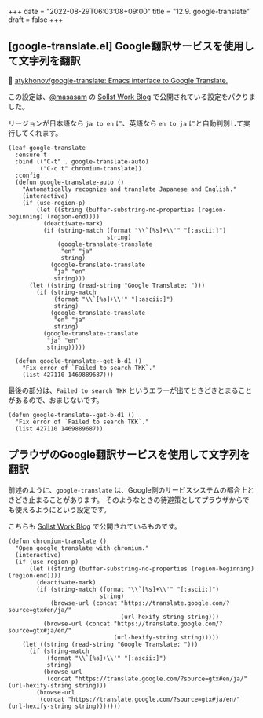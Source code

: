 +++
date = "2022-08-29T06:03:08+09:00"
title = "12.9. google-translate"
draft = false
+++
## [google-translate.el] Google翻訳サービスを使用して文字列を翻訳
🔗 [atykhonov/google-translate: Emacs interface to Google Translate.](https://github.com/atykhonov/google-translate) 

この設定は、[@masasam](https://twitter.com/SolistWork) の
[Sollst Work Blog](https://solist.work/blog/posts/google-translate/) で公開されている設定をパクりました。

リージョンが日本語なら `ja to en` に、英語なら `en to ja` にと自動判別して実行してくれます。

```elisp
(leaf google-translate
  :ensure t
  :bind (("C-t" . google-translate-auto)
         ("C-c t" chromium-translate))
  :config
  (defun google-translate-auto ()
	"Automatically recognize and translate Japanese and English."
	(interactive)
	(if (use-region-p)
		(let ((string (buffer-substring-no-properties (region-beginning) (region-end))))
		  (deactivate-mark)
		  (if (string-match (format "\\`[%s]+\\'" "[:ascii:]")
							string)
			  (google-translate-translate
			   "en" "ja"
			   string)
			(google-translate-translate
			 "ja" "en"
			 string)))
	  (let ((string (read-string "Google Translate: ")))
		(if (string-match
			 (format "\\`[%s]+\\'" "[:ascii:]")
			 string)
			(google-translate-translate
			 "en" "ja"
			 string)
		  (google-translate-translate
		   "ja" "en"
		   string)))))

  (defun google-translate--get-b-d1 ()
	"Fix error of `Failed to search TKK`."
	(list 427110 1469889687)))
```

最後の部分は、`Failed to search TKK` というエラーが出てときどきとまることがあるので、おまじないです。
```elisp
(defun google-translate--get-b-d1 ()
  "Fix error of `Failed to search TKK`."
  (list 427110 1469889687))
```

## プラウザのGoogle翻訳サービスを使用して文字列を翻訳
前述のように、`google-translate` は、Google側のサービスシステムの都合上ときどき止まることがあります。
そのようなときの待避策としてプラウザからでも使えるようにという設定です。

こちらも [Sollst Work Blog](https://solist.work/blog/posts/google-translate/) で公開されているものです。

```elisp
(defun chromium-translate ()
  "Open google translate with chromium."
  (interactive)
  (if (use-region-p)
	  (let ((string (buffer-substring-no-properties (region-beginning) (region-end))))
		(deactivate-mark)
		(if (string-match (format "\\`[%s]+\\'" "[:ascii:]")
						  string)
			(browse-url (concat "https://translate.google.com/?source=gtx#en/ja/"
								(url-hexify-string string)))
		  (browse-url (concat "https://translate.google.com/?source=gtx#ja/en/"
							  (url-hexify-string string)))))
	(let ((string (read-string "Google Translate: ")))
	  (if (string-match
		   (format "\\`[%s]+\\'" "[:ascii:]")
		   string)
		  (browse-url
		   (concat "https://translate.google.com/?source=gtx#en/ja/" (url-hexify-string string)))
		(browse-url
		 (concat "https://translate.google.com/?source=gtx#ja/en/" (url-hexify-string string)))))))
```
